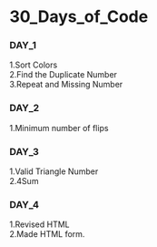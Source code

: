 # 30_Days_of_Code

### DAY_1
1.Sort Colors <br>
2.Find the Duplicate Number <br>
3.Repeat and Missing Number <br>
### DAY_2
1.Minimum number of flips

### DAY_3
1.Valid Triangle Number<br>
2.4Sum

### DAY_4
1.Revised HTML <br>
2.Made HTML form.
